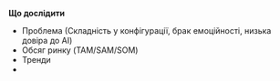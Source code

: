 


**Що дослідити**
- Проблема (Складність у конфігурації, брак емоційності, низька довіра до AI)
- Обсяг ринку (TAM/SAM/SOM)
- Тренди
- 